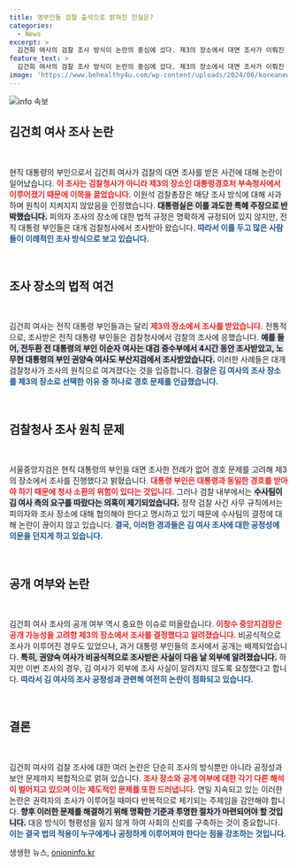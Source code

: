 ```yaml
---
title: 영부인들 검찰 출석으로 밝혀진 진실은?
categories:
  - News
excerpt: >
  김건희 여사의 검찰 조사 방식이 논란의 중심에 섰다. 제3의 장소에서 대면 조사가 이뤄진 이유가 특혜 논란으로 번지고 있다. 과거 조사와의 차이점은 무엇일까? 집중된 이목, 그 이면을 들여다본다.
feature_text: >
  김건희 여사의 검찰 조사 방식이 논란의 중심에 섰다. 제3의 장소에서 대면 조사가 이뤄진 이유가 특혜 논란으로 번지고 있다. 과거 조사와의 차이점은 무엇일까? 집중된 이목, 그 이면을 들여다본다.
image: 'https://www.behealthy4u.com/wp-content/uploads/2024/06/koreanews.jpg'
---
```


<p><img src="https://www.behealthy4u.com/wp-content/uploads/2024/06/koreanews.jpg" alt="info 속보" /></p>

<h2 data-ke-size="size26">김건희 여사 조사 논란</h2>

<p data-ke-size="size16">&nbsp;</p>

<p>현직 대통령의 부인으로서 김건희 여사가 검찰의 대면 조사를 받은 사건에 대해 논란이 일어났습니다. <b><span style="color: #ee2323;">이 조사는 검찰청사가 아니라 제3의 장소인 대통령경호처 부속청사에서 이루어졌기 때문에 이목을 끌었습니다.</span></b> 이원석 검찰총장은 해당 조사 방식에 대해 사과하며 원칙이 지켜지지 않았음을 인정했습니다. <b><span style="background-color: #21538527;">대통령실은 이를 과도한 특혜 주장으로 반박했습니다.</span></b> 피의자 조사의 장소에 대한 법적 규정은 명확하게 규정되어 있지 않지만, 전직 대통령 부인들은 대개 검찰청사에서 조사받아 왔습니다. <b><span style="color: #1a5490;">따라서 이를 두고 많은 사람들이 이례적인 조사 방식으로 보고 있습니다.</span></b></p>

<p data-ke-size="size16">&nbsp;</p>

<h2 data-ke-size="size26">조사 장소의 법적 여건</h2>

<p data-ke-size="size16">&nbsp;</p>

<p>김건희 여사는 전직 대통령 부인들과는 달리 <b><span style="color: #ee2323;">제3의 장소에서 조사를 받았습니다.</span></b> 전통적으로, 조사받은 전직 대통령 부인들은 검찰청사에서 검찰의 조사에 응했습니다. <b><span style="background-color: #21538527;">예를 들어, 전두환 전 대통령의 부인 이순자 여사는 대검 중수부에서 4시간 동안 조사받았고, 노무현 대통령의 부인 권양숙 여사도 부산지검에서 조사받았습니다.</span></b> 이러한 사례들은 대개 검찰청사가 조사의 원칙으로 여겨졌다는 것을 입증합니다. <b><span style="color: #1a5490;">검찰은 김 여사의 조사 장소를 제3의 장소로 선택한 이유 중 하나로 경호 문제를 언급했습니다.</span></b></p>

<p data-ke-size="size16">&nbsp;</p>

<h2 data-ke-size="size26">검찰청사 조사 원칙 문제</h2>

<p data-ke-size="size16">&nbsp;</p>

<p>서울중앙지검은 현직 대통령의 부인을 대면 조사한 전례가 없어 경호 문제를 고려해 제3의 장소에서 조사를 진행했다고 밝혔습니다. <b><span style="color: #ee2323;">대통령 부인은 대통령과 동일한 경호를 받아야 하기 때문에 청사 소환의 위험이 있다는 것입니다.</span></b> 그러나 검찰 내부에서는 <b><span style="background-color: #21538527;">수사팀이 김 여사 측의 요구를 따랐다는 의혹이 제기되었습니다.</span></b> 정작 검찰 사건 사무 규칙에서는 피의자와 조사 장소에 대해 협의해야 한다고 명시하고 있기 때문에 수사팀의 결정에 대해 논란이 끊이지 않고 있습니다. <b><span style="color: #1a5490;">결국, 이러한 경과들은 김 여사 조사에 대한 공정성에 의문을 던지게 하고 있습니다.</span></b></p>

<p data-ke-size="size16">&nbsp;</p>

<h2 data-ke-size="size26">공개 여부와 논란</h2>

<p data-ke-size="size16">&nbsp;</p>

<p>김건희 여사 조사의 공개 여부 역시 중요한 이슈로 떠올랐습니다. <b><span style="color: #ee2323;">이창수 중앙지검장은 공개 가능성을 고려항 제3의 장소에서 조사를 결정했다고 알려졌습니다.</span></b> 비공식적으로 조사가 이루어진 경우도 있었으나, 과거 대통령 부인들의 조사에서 공개는 배제되었습니다. <b><span style="background-color: #21538527;">특히, 권양숙 여사가 비공식적으로 조사받은 사실이 다음 날 외부에 알려졌습니다.</span></b> 하지만 이번 조사의 경우, 김 여사가 외부에 조사 사실이 알려지지 않도록 요청했다고 합니다. <b><span style="color: #1a5490;">따라서 김 여사의 조사 공정성과 관련해 여전히 논란이 점화되고 있습니다.</span></b></p>

<p data-ke-size="size16">&nbsp;</p>

<h2 data-ke-size="size26">결론</h2>

<p data-ke-size="size16">&nbsp;</p>

<p>김건희 여사의 검찰 조사에 대한 여러 논란은 단순히 조사의 방식뿐만 아니라 공정성과 보안 문제까지 복합적으로 얽혀 있습니다. <b><span style="color: #ee2323;">조사 장소와 공개 여부에 대한 각기 다른 해석이 벌어지고 있으며 이는 제도적인 문제를 또한 드러냅니다.</span></b> 연일 지속되고 있는 이러한 논란은 권력자의 조사가 이루어질 때마다 반복적으로 제기되는 주제임을 감안해야 합니다. <b><span style="background-color: #21538527;">향후 이러한 문제를 해결하기 위해 명확한 기준과 투명한 절차가 마련되어야 할 것입니다.</span></b> 대응 방식이 형평성을 잃지 않게 하여 사회의 신뢰를 구축하는 것이 중요합니다. <b><span style="color: #1a5490;">이는 결국 법의 적용이 누구에게나 공정하게 이루어져야 한다는 점을 강조하는 것입니다.</span></b></p>
생생한 뉴스, <a href="https://onioninfo.kr" rel="dofollow">onioninfo.kr</a>


